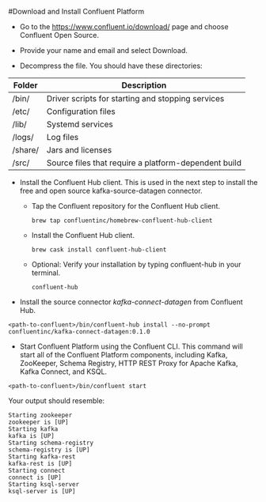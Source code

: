 #Download and Install Confluent Platform

* Go to the https://www.confluent.io/download/ page and choose Confluent Open Source.

* Provide your name and email and select Download.

* Decompress the file. 
You should have these directories:

Folder|Description
---|---
/bin/ | Driver scripts for starting and stopping services
/etc/ | Configuration files
/lib/ | Systemd services
/logs/ | Log files
/share/ | Jars and licenses
/src/ | Source files that require a platform-dependent build

* Install the Confluent Hub client. This is used in the next step to install the free and open source kafka-source-datagen connector.
   
    * Tap the Confluent repository for the Confluent Hub client.
        ```
        brew tap confluentinc/homebrew-confluent-hub-client
        ```

    * Install the Confluent Hub client.
        ```
        brew cask install confluent-hub-client
        ```
    
    * Optional: Verify your installation by typing confluent-hub in your terminal.
        ```
        confluent-hub
        ```
    
* Install the source connector *kafka-connect-datagen* from Confluent Hub.
```
<path-to-confluent>/bin/confluent-hub install --no-prompt confluentinc/kafka-connect-datagen:0.1.0
```

* Start Confluent Platform using the Confluent CLI. 
This command will start all of the Confluent Platform components, including Kafka, ZooKeeper, Schema Registry, HTTP REST Proxy for Apache Kafka, Kafka Connect, and KSQL. 
``` 
<path-to-confluent>/bin/confluent start
```

Your output should resemble:
```
Starting zookeeper
zookeeper is [UP]
Starting kafka
kafka is [UP]
Starting schema-registry
schema-registry is [UP]
Starting kafka-rest
kafka-rest is [UP]
Starting connect
connect is [UP]
Starting ksql-server
ksql-server is [UP]
```

